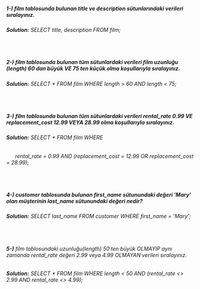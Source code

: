 ##### **1-)** film tablosunda bulunan title ve description sütunlarındaki verileri sıralayınız.

  ###### **Solution:**  SELECT title, description FROM film;
<br/>

##### **2-)** film tablosunda bulunan tüm sütunlardaki verileri film uzunluğu (length) 60 dan büyük VE 75 ten küçük olma koşullarıyla sıralayınız.

###### **Solution:**  SELECT * FROM film WHERE length > 60 AND length < 75;
<br/>

##### **3-)** film tablosunda bulunan tüm sütunlardaki verileri rental_rate 0.99 VE replacement_cost 12.99 VEYA 28.99 olma koşullarıyla sıralayınız.

###### **Solution:**  SELECT * FROM film WHERE
###### &nbsp;&nbsp;&nbsp;&nbsp;&nbsp; rental_rate = 0.99 AND (replacement_cost = 12.99 OR replacement_cost = 28.99);
<br/> 

##### **4-)** customer tablosunda bulunan first_name sütunundaki değeri 'Mary' olan müşterinin last_name sütunundaki değeri nedir?

###### **Solution:**  SELECT last_name FROM customer WHERE first_name = 'Mary'; 
<br/>



###### **5-)** film tablosundaki uzunluğu(length) 50 ten büyük OLMAYIP aynı zamanda rental_rate değeri 2.99 veya 4.99 OLMAYAN verileri sıralayınız.
###### **Solution:**  SELECT * FROM film WHERE length < 50 AND (rental_rate <> 2.99 AND rental_rate <> 4.99); 
<br/> 




